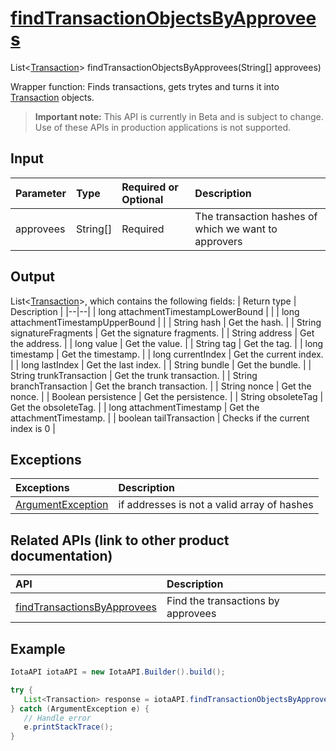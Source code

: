 
# [findTransactionObjectsByApprovees](https://github.com/iotaledger/iota-java/blob/master/jota/src/main/java/org/iota/jota/IotaAPI.java#L437)
 List<[Transaction](https://github.com/iotaledger/iota-java/blob/master/jota/src/main/java/org/iota/jota/model/Transaction.java)> findTransactionObjectsByApprovees(String[] approvees)

Wrapper function: Finds transactions, gets trytes and turns it into [Transaction](https://github.com/iotaledger/iota-java/blob/master/jota/src/main/java/org/iota/jota/model/Transaction.java) objects.
> **Important note:** This API is currently in Beta and is subject to change. Use of these APIs in production applications is not supported.

## Input
| Parameter       | Type | Required or Optional | Description |
|:---------------|:--------|:--------| :--------|
| approvees | String[] | Required | The transaction hashes of which we want to approvers |
    
## Output
List<[Transaction](https://github.com/iotaledger/iota-java/blob/master/jota/src/main/java/org/iota/jota/model/Transaction.java)>, which contains the following fields:
| Return type | Description |
|--|--|
| long attachmentTimestampLowerBound |  |
| long attachmentTimestampUpperBound |  |
| String hash | Get the hash. |
| String signatureFragments | Get the signature fragments. |
| String address | Get the address. |
| long value | Get the value. |
| String tag | Get the tag. |
| long timestamp | Get the timestamp. |
| long currentIndex | Get the current index. |
| long lastIndex | Get the last index. |
| String bundle | Get the bundle. |
| String trunkTransaction | Get the trunk transaction. |
| String branchTransaction | Get the branch transaction. |
| String nonce | Get the nonce. |
| Boolean persistence | Get the persistence. |
| String obsoleteTag | Get the obsoleteTag. |
| long attachmentTimestamp | Get the attachmentTimestamp. |
| boolean tailTransaction | Checks if the current index is 0 |

## Exceptions
| Exceptions     | Description |
|:---------------|:--------|
| [ArgumentException](https://github.com/iotaledger/iota-java/blob/master/jota/src/main/java/org/iota/jota/error/ArgumentException.java) | if addresses is not a valid array of hashes |

## Related APIs (link to other product documentation)
| API     | Description |
|:---------------|:--------|
| [findTransactionsByApprovees](https://github.com/iotaledger/iota-java/blob/master/jota/src/main/java/org/iota/jota/IotaAPICore.java#L345) | Find the transactions by approvees |

 ## Example
 
 ```Java
 IotaAPI iotaAPI = new IotaAPI.Builder().build();

try { 
    List<Transaction> response = iotaAPI.findTransactionObjectsByApprovees(new String[]{"TMIPRULGWLBQOUSQCFCMMOXUZNWBDSSXIJAXUVFFYWDJIGIRLQHUXJJAORAYPBAUYNCEHMDLIJRLYFNPJ", "LUWGMJBHQZYWGUGAYYUYCQ9KYFMA9MDFW9OWIHAYMZNRYPJETBVXQAQQAJXDVLCQHG9BSTTVWHPJHKKKW"});
} catch (ArgumentException e) { 
    // Handle error
    e.printStackTrace(); 
}
 ```
